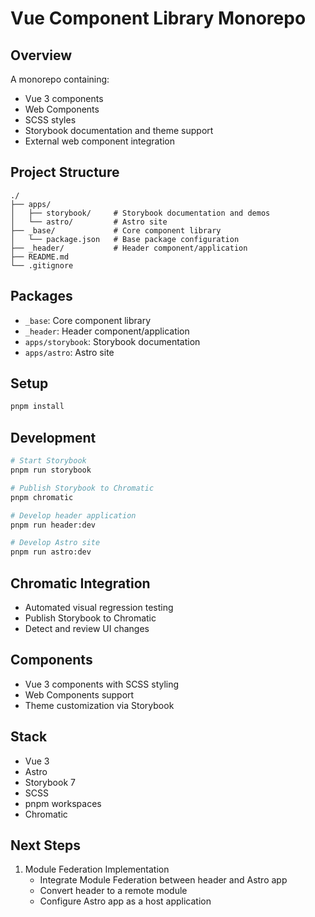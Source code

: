 # Vue Component Library Monorepo

## Overview
A monorepo containing:
- Vue 3 components
- Web Components
- SCSS styles
- Storybook documentation and theme support
- External web component integration

## Project Structure
```
./
├── apps/
│   ├── storybook/     # Storybook documentation and demos
│   └── astro/         # Astro site
├── _base/             # Core component library
│   └── package.json   # Base package configuration
├── _header/           # Header component/application
├── README.md
└── .gitignore
```

## Packages
- `_base`: Core component library
- `_header`: Header component/application
- `apps/storybook`: Storybook documentation
- `apps/astro`: Astro site

## Setup
```bash
pnpm install
```

## Development
```bash
# Start Storybook
pnpm run storybook

# Publish Storybook to Chromatic
pnpm chromatic

# Develop header application
pnpm run header:dev

# Develop Astro site
pnpm run astro:dev
```

## Chromatic Integration
- Automated visual regression testing
- Publish Storybook to Chromatic
- Detect and review UI changes

## Components
- Vue 3 components with SCSS styling
- Web Components support
- Theme customization via Storybook

## Stack
- Vue 3
- Astro
- Storybook 7
- SCSS
- pnpm workspaces
- Chromatic

## Next Steps
1. Module Federation Implementation
   - Integrate Module Federation between header and Astro app
   - Convert header to a remote module
   - Configure Astro app as a host application